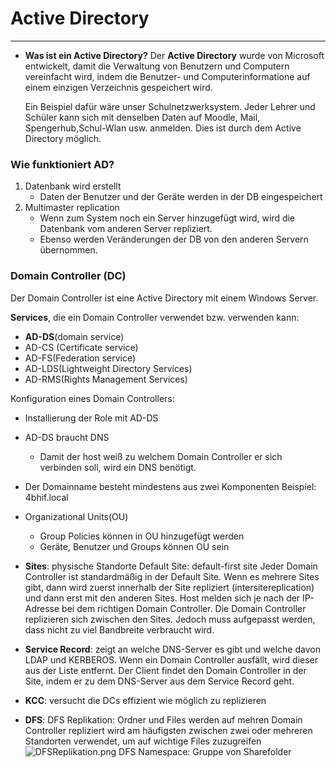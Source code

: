 # Active Directory
---
- **Was ist ein Active Directory?**
  Der **Active Directory** wurde von Microsoft entwickelt, damit die Verwaltung von Benutzern und Computern vereinfacht wird, indem die Benutzer- und Computerinformatione auf einem einzigen Verzeichnis gespeichert wird.
  
  Ein Beispiel dafür wäre unser Schulnetzwerksystem.
  Jeder Lehrer und Schüler kann sich mit denselben Daten auf Moodle, Mail, Spengerhub,Schul-Wlan usw. anmelden. Dies ist durch dem Active Directory möglich. 
  
### Wie funktioniert AD?
 1. Datenbank wird erstellt
     - Daten der Benutzer und der Geräte werden in der DB eingespeichert
 2.  Multimaster replication
      - Wenn zum System noch ein Server hinzugefügt wird, wird die Datenbank vom anderen Server repliziert.
      - Ebenso werden Veränderungen der DB von den anderen Servern übernommen. 
 ### Domain Controller (DC)
  Der Domain Controller ist eine Active Directory mit einem Windows Server.
  
  **Services**, die ein Domain Controller verwendet bzw. verwenden kann:
   - **AD-DS**(domain service)
   - AD-CS (Certificate service)
   - AD-FS(Federation service)
   - AD-LDS(Lightweight Directory Services)
   - AD-RMS(Rights Management Services)
   
   Konfiguration eines Domain Controllers:
   - Installierung der Role mit AD-DS
   -  AD-DS braucht DNS 
         -  Damit der host weiß zu welchem Domain Controller er sich verbinden soll, wird ein DNS benötigt.
      
- Der Domainname besteht mindestens aus zwei Komponenten 
   Beispiel: 4bhif.local
- Organizational Units(OU)
     - Group Policies können in OU hinzugefügt werden
     - Geräte, Benutzer und Groups können OU sein 

- **Sites**:
physische Standorte Default Site: default-first site Jeder Domain Controller ist standardmäßig in der Default Site. Wenn es mehrere Sites gibt, dann wird zuerst innerhalb der Site repliziert (intersitereplication) und dann erst mit den anderen Sites. Host melden sich je nach der IP-Adresse bei dem richtigen Domain Controller. Die Domain Controller replizieren sich zwischen den Sites. Jedoch muss aufgepasst werden, dass nicht zu viel Bandbreite verbraucht wird.
- **Service Record**: zeigt an welche DNS-Server es gibt und welche davon LDAP und KERBEROS. Wenn ein Domain Controller ausfällt, wird dieser aus der Liste entfernt. Der Client findet den Domain Controller in der Site, indem er zu dem DNS-Server aus dem Service Record geht.
-  **KCC**: versucht die DCs effizient wie möglich zu replizieren
- **DFS**:
DFS Replikation: Ordner und Files werden auf mehren Domain Controller repliziert wird am häufigsten zwischen zwei oder mehreren Standorten verwendet, um auf wichtige Files zuzugreifen
![DFSReplikation.png](DFSReplikation.png)
DFS Namespace: Gruppe von Sharefolder





